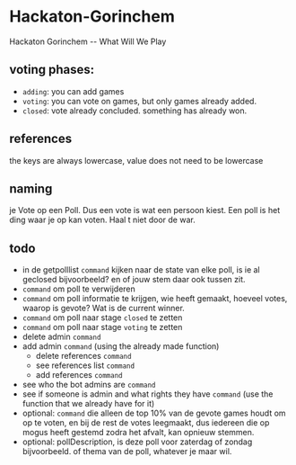 # Hackaton-Gorinchem
Hackaton Gorinchem -- What Will We Play


## voting phases:

- `adding`: you can add games
- `voting`: you can vote on games, but only games already added.
- `closed`: vote already concluded. something has already won.


## references

the keys are always lowercase, value does not need to be lowercase

## naming

je Vote op een Poll. Dus een vote is wat een persoon kiest. Een poll is het ding waar je op kan voten. Haal t niet door de war.

## todo
- in de getpolllist `command` kijken naar de state van elke poll, is ie al geclosed bijvoorbeeld? en of jouw stem daar ook tussen zit.
- `command` om poll te verwijderen
- `command` om poll informatie te krijgen, wie heeft gemaakt, hoeveel votes, waarop is gevote? Wat is de current winner.
- `command` om poll naar stage `closed` te zetten
- `command` om poll naar stage `voting` te zetten
- delete admin `command`
- add admin `command` (using the already made function)
    - delete references `command`
    - see references list `command`
    - add references `command`
- see who the bot admins are `command`
- see if someone is admin and what rights they have `command` (use the function that we already have for it)
- optional: `command` die alleen de top 10% van de gevote games houdt om op te voten, en bij de rest de votes leegmaakt, dus iedereen die op mogus heeft gestemd zodra het afvalt, kan opnieuw stemmen.
- optional: pollDescription, is deze poll voor zaterdag of zondag bijvoorbeeld. of thema van de poll, whatever je maar wil.